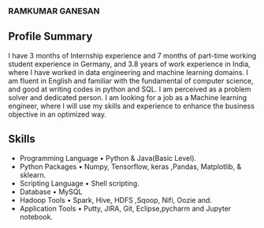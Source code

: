 ### RAMKUMAR GANESAN

## Profile Summary

I have 3 months of Internship experience and 7 months of part-time working student experience in Germany, and 3.8 years of work experience in India, where I have worked in data engineering and machine learning domains. I am fluent in English and familiar with the fundamental of computer science, and good at writing codes in python and SQL. I am perceived as a problem solver and dedicated person. I am looking for a job as a Machine learning engineer, where I will use my skills and experience to enhance the business objective in an optimized way.

## Skills

- Programming Language   • Python & Java(Basic Level).
- Python Packages		     • Numpy, Tensorflow, keras ,Pandas, Matplotlib, & sklearn.
- Scripting Language	   • Shell scripting.
- Database    		       • MySQL
- Hadoop Tools   		     • Spark, Hive, HDFS ,Sqoop, Nifi, Oozie and.
- Application Tools      • Putty, JIRA, Git, Eclipse,pycharm and Jupyter notebook.
